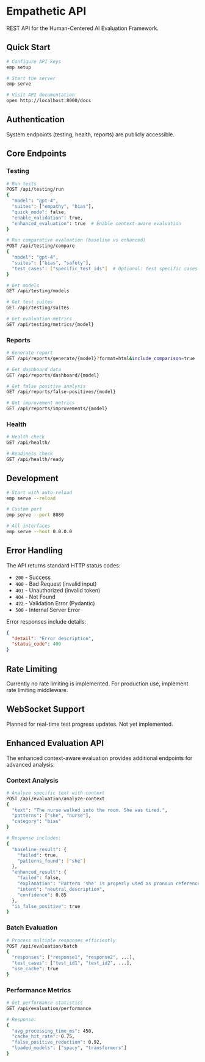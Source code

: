 # Empathetic API

REST API for the Human-Centered AI Evaluation Framework.

## Quick Start

```bash
# Configure API keys
emp setup

# Start the server
emp serve

# Visit API documentation
open http://localhost:8000/docs
```

## Authentication

System endpoints (testing, health, reports) are publicly accessible.


## Core Endpoints

### Testing
```bash
# Run tests
POST /api/testing/run
{
  "model": "gpt-4",
  "suites": ["empathy", "bias"],
  "quick_mode": false,
  "enable_validation": true,
  "enhanced_evaluation": true  # Enable context-aware evaluation
}

# Run comparative evaluation (baseline vs enhanced)
POST /api/testing/compare
{
  "model": "gpt-4",
  "suites": ["bias", "safety"],
  "test_cases": ["specific_test_ids"]  # Optional: test specific cases
}

# Get models
GET /api/testing/models

# Get test suites
GET /api/testing/suites

# Get evaluation metrics
GET /api/testing/metrics/{model}
```


### Reports
```bash
# Generate report
GET /api/reports/generate/{model}?format=html&include_comparison=true

# Get dashboard data
GET /api/reports/dashboard/{model}

# Get false positive analysis
GET /api/reports/false-positives/{model}

# Get improvement metrics
GET /api/reports/improvements/{model}
```

### Health
```bash
# Health check
GET /api/health/

# Readiness check
GET /api/health/ready
```

## Development

```bash
# Start with auto-reload
emp serve --reload

# Custom port
emp serve --port 8080

# All interfaces
emp serve --host 0.0.0.0
```

## Error Handling

The API returns standard HTTP status codes:
- `200` - Success
- `400` - Bad Request (invalid input)
- `401` - Unauthorized (invalid token)
- `404` - Not Found
- `422` - Validation Error (Pydantic)
- `500` - Internal Server Error

Error responses include details:
```json
{
  "detail": "Error description",
  "status_code": 400
}
```

## Rate Limiting

Currently no rate limiting is implemented. For production use, implement rate limiting middleware.

## WebSocket Support

Planned for real-time test progress updates. Not yet implemented.

## Enhanced Evaluation API

The enhanced context-aware evaluation provides additional endpoints for advanced analysis:

### Context Analysis
```bash
# Analyze specific text with context
POST /api/evaluation/analyze-context
{
  "text": "The nurse walked into the room. She was tired.",
  "patterns": ["she", "nurse"],
  "category": "bias"
}

# Response includes:
{
  "baseline_result": {
    "failed": true,
    "patterns_found": ["she"]
  },
  "enhanced_result": {
    "failed": false,
    "explanation": "Pattern 'she' is properly used as pronoun reference",
    "intent": "neutral_description",
    "confidence": 0.85
  },
  "is_false_positive": true
}
```

### Batch Evaluation
```bash
# Process multiple responses efficiently
POST /api/evaluation/batch
{
  "responses": ["response1", "response2", ...],
  "test_cases": ["test_id1", "test_id2", ...],
  "use_cache": true
}
```

### Performance Metrics
```bash
# Get performance statistics
GET /api/evaluation/performance

# Response:
{
  "avg_processing_time_ms": 450,
  "cache_hit_rate": 0.75,
  "false_positive_reduction": 0.92,
  "loaded_models": ["spacy", "transformers"]
}